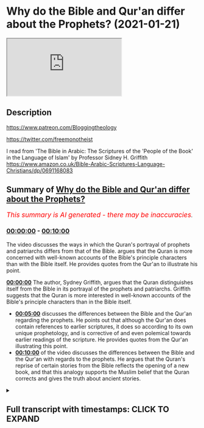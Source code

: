 # Why do the Bible and Qur'an differ about the Prophets? (2021-01-21)

<iframe loading='lazy' src='https://www.youtube.com/embed/vIfz9zrAf4E'></iframe>

## Description

https://www.patreon.com/Bloggingtheology

https://twitter.com/freemonotheist

I read from 'The Bible in Arabic: The Scriptures of the 'People of the Book' in the Language of Islam' 
by Professor Sidney H. Griffith https://www.amazon.co.uk/Bible-Arabic-Scriptures-Language-Christians/dp/0691168083

## Summary of [Why do the Bible and Qur'an differ about the Prophets?](https://www.youtube.com/watch?v=vIfz9zrAf4E)


*<span style="color:red; font-size:125%">This summary is AI generated - there may be inaccuracies</span>. [](/)*

### [00:00:00](https://www.youtube.com/watch?v=vIfz9zrAf4E&t=0) - [00:10:00](https://www.youtube.com/watch?v=vIfz9zrAf4E&t=600)

The video discusses the ways in which the Quran's portrayal of prophets and patriarchs differs from that of the Bible. argues that the Quran is more concerned with well-known accounts of the Bible's principle characters than with the Bible itself. He provides quotes from the Qur'an to illustrate his point.

**[00:00:00](https://www.youtube.com/watch?v=vIfz9zrAf4E&t=0)** The author, Sydney Griffith, argues that the Quran distinguishes itself from the Bible in its portrayal of the prophets and patriarchs. Griffith suggests that the Quran is more interested in well-known accounts of the Bible's principle characters than in the Bible itself.
* **[00:05:00](https://www.youtube.com/watch?v=vIfz9zrAf4E&t=300)** discusses the differences between the Bible and the Qur'an regarding the prophets. He points out that although the Qur'an does contain references to earlier scriptures, it does so according to its own unique prophetology, and is corrective of and even polemical towards earlier readings of the scripture. He provides quotes from the Qur'an illustrating this point.
* **[00:10:00](https://www.youtube.com/watch?v=vIfz9zrAf4E&t=600)** of the video discusses the differences between the Bible and the Qur'an with regards to the prophets. He argues that the Quran's reprise of certain stories from the Bible reflects the opening of a new book, and that this analogy supports the Muslim belief that the Quran corrects and gives the truth about ancient stories.

<details><summary><h2>Full transcript with timestamps: CLICK TO EXPAND</h2></summary>

[0:00:02](https://youtu.be/vIfz9zrAf4E?t=2) the quran has a great deal to say about the 
patriarchs and the prophets sent to previous    
[0:00:07](https://youtu.be/vIfz9zrAf4E?t=7) peoples especially to the israelites but in 
telling its version of these stories sometimes    
[0:00:13](https://youtu.be/vIfz9zrAf4E?t=13) the narrative is very similar to the bible 
and sometimes it's radically different and    
[0:00:19](https://youtu.be/vIfz9zrAf4E?t=19) i want to explore why this might be the case 
with the help of this book the bible in arabic    
[0:00:27](https://youtu.be/vIfz9zrAf4E?t=27) the scriptures of the people of the book in the 
language of islam by sydney h griffith who is    
[0:00:34](https://youtu.be/vIfz9zrAf4E?t=34) professor in the department of semitic 
and egyptian languages and literatures    
[0:00:38](https://youtu.be/vIfz9zrAf4E?t=38) at the catholic university of america this is 
quite a new book and it has some rave reviews on    
[0:00:47](https://youtu.be/vIfz9zrAf4E?t=47) the back by leading scholars for example from 
yale university it says the bible in arabic    
[0:00:53](https://youtu.be/vIfz9zrAf4E?t=53) represents the work of a scholar at the height 
of his powers griffith demonstrates widespread    
[0:00:59](https://youtu.be/vIfz9zrAf4E?t=59) mastery of his subjects his expertise spans 
not only christian arabic translation and    
[0:01:04](https://youtu.be/vIfz9zrAf4E?t=64) interpretation of the bible but also jewish and 
islamic arabic literature as well the result is a    
[0:01:10](https://youtu.be/vIfz9zrAf4E?t=70) book that fills a conspicuous gap in our knowledge 
it will surely become a standard in the field    
[0:01:17](https://youtu.be/vIfz9zrAf4E?t=77) that's from steve davis who is a professor at yale 
university so i just want to share with you what    
[0:01:24](https://youtu.be/vIfz9zrAf4E?t=84) griffith says uh about this uh because i think he 
has some fascinating uh ideas his hypotheses are    
[0:01:31](https://youtu.be/vIfz9zrAf4E?t=91) very compelling i think although obviously you can 
disagree about why the stories of moses abraham    
[0:01:39](https://youtu.be/vIfz9zrAf4E?t=99) and david and job and so on are similar in uh to 
what we find in the bible yet sometimes they're    
[0:01:45](https://youtu.be/vIfz9zrAf4E?t=105) different and what's really going on here why is 
the quran different from the bible about these    
[0:01:50](https://youtu.be/vIfz9zrAf4E?t=110) patriarchs and prophets and griffith comes up with 
a plausible uh view i think so i'm just going to    
[0:01:56](https://youtu.be/vIfz9zrAf4E?t=116) read some uh extracts from chapter 2 the bible in 
the arabic quran and i'll be making some comments    
[0:02:03](https://youtu.be/vIfz9zrAf4E?t=123) as always on root the quran is a very is very 
conscious of the bible and sometimes presents    
[0:02:10](https://youtu.be/vIfz9zrAf4E?t=130) itself as offering once again a revelation 
previously sent down in the torah and the gospel    
[0:02:17](https://youtu.be/vIfz9zrAf4E?t=137) one verse even seems to put the quran on a par 
with these earlier scriptures when it speaks of    
[0:02:22](https://youtu.be/vIfz9zrAf4E?t=142) the promise of paradise for those who fight in 
the way of god as already truthfully recorded    
[0:02:28](https://youtu.be/vIfz9zrAf4E?t=148) in the torah the gospel and the quran that's the 
the ninth chapter verse 111. on the other hand    
[0:02:36](https://youtu.be/vIfz9zrAf4E?t=156) the kran's text insistently recalls the earlier 
biblical stories of the patriarchs and prophets    
[0:02:43](https://youtu.be/vIfz9zrAf4E?t=163) and even appeals to the books of the torah 
the prophets the psalms and the gospel by name    
[0:02:49](https://youtu.be/vIfz9zrAf4E?t=169) on the other hand islamic scripture also pursues 
a reading of its own and often noticeably distinct    
[0:02:56](https://youtu.be/vIfz9zrAf4E?t=176) from and sometimes even contrary to the biblical 
understanding of jews or christians for the quran    
[0:03:03](https://youtu.be/vIfz9zrAf4E?t=183) is in fact very selective in its approach to 
the bible and to biblical law law spell lore    
[0:03:11](https://youtu.be/vIfz9zrAf4E?t=191) it ignores entirely portions of the scriptures 
that are very important to jews and christians    
[0:03:16](https://youtu.be/vIfz9zrAf4E?t=196) the new testament pauline epistles that's paul's 
letters are a notable instance of this disinterest    
[0:03:23](https://youtu.be/vIfz9zrAf4E?t=203) they're completely ignored as are large portions 
of the former and later prophets in the hebrew    
[0:03:29](https://youtu.be/vIfz9zrAf4E?t=209) bible what is noticeable is that the quran 
is not so much interested in the bible per se    
[0:03:35](https://youtu.be/vIfz9zrAf4E?t=215) as it is in well-known accounts of the 
bible's principle characters a adam noah    
[0:03:41](https://youtu.be/vIfz9zrAf4E?t=221) abraham ishmael isaac jacob joseph moses aaron 
miriam david solomon even job and jonah along    
[0:03:48](https://youtu.be/vIfz9zrAf4E?t=228) with zechariah john the baptist mary and jesus son 
of mary just to mention the major personalities    
[0:03:56](https://youtu.be/vIfz9zrAf4E?t=236) it interweaves recollection of this recollections 
of the stories of these patriarchs and prophets    
[0:04:02](https://youtu.be/vIfz9zrAf4E?t=242) into its own distinctive prophetology this 
is a very griffith word prophetology his own    
[0:04:09](https://youtu.be/vIfz9zrAf4E?t=249) understanding of the prophets the way it presents 
the prophets culminating in muhammad the messenger    
[0:04:15](https://youtu.be/vIfz9zrAf4E?t=255) of god and the seal of the prophets in surah 
33 40. and in the presentation of god's message    
[0:04:23](https://youtu.be/vIfz9zrAf4E?t=263) to the community of believers the prophet has 
summoned to hear it the quran thus appears on the    
[0:04:28](https://youtu.be/vIfz9zrAf4E?t=268) horizon of biblical history as a new paradigm for 
the reading figuratively speaking of a familiar    
[0:04:35](https://youtu.be/vIfz9zrAf4E?t=275) scriptural narrative in an arabic speaking milieu 
offering a new construal of a familiar salvation    
[0:04:42](https://youtu.be/vIfz9zrAf4E?t=282) history albeit not without echoes of earlier 
traditions so that's uh sydney griffith setting    
[0:04:49](https://youtu.be/vIfz9zrAf4E?t=289) up the chapter um i think he's he's more or less 
saying that the crime tells these familiar stories    
[0:04:57](https://youtu.be/vIfz9zrAf4E?t=297) of moses and abraham and so on in its own way 
according to his own understanding of prophethood    
[0:05:04](https://youtu.be/vIfz9zrAf4E?t=304) and there's more to come about this he continues 
at the end when he summarizes the chapter having    
[0:05:11](https://youtu.be/vIfz9zrAf4E?t=311) looked at each of these prophets in turn and what 
the quran says and how it differs from the bible    
[0:05:16](https://youtu.be/vIfz9zrAf4E?t=316) the quick review of quranic presentations of 
biblical patriarchs and prophets just rehearsed    
[0:05:23](https://youtu.be/vIfz9zrAf4E?t=323) selective and schematic as it is nevertheless 
nevertheless makes three things fairly clear    
[0:05:30](https://youtu.be/vIfz9zrAf4E?t=330) biblical personalities in their stories 
are recalled according to the paradigm    
[0:05:35](https://youtu.be/vIfz9zrAf4E?t=335) of quranic prophetology and not according to 
jewish or christian narrative patterns the    
[0:05:41](https://youtu.be/vIfz9zrAf4E?t=341) narratives are sometimes hauntingly close to the 
biblical versions but they frequently incorporate    
[0:05:48](https://youtu.be/vIfz9zrAf4E?t=348) non-biblical jewish or christian apocryphal and 
traditional law l-o-r-e again and there are almost    
[0:05:56](https://youtu.be/vIfz9zrAf4E?t=356) never any actual quotations from a known biblical 
text or for that matter from any other text    
[0:06:03](https://youtu.be/vIfz9zrAf4E?t=363) these observations give rise to three preliminary 
conclusions the sources of the quran's biblical    
[0:06:10](https://youtu.be/vIfz9zrAf4E?t=370) and traditional reminiscences are oral the 
quran's recollections of the biblical patriarchs    
[0:06:16](https://youtu.be/vIfz9zrAf4E?t=376) and prophets according to the paradigm of its 
own prophetology bespeaks the arabic scriptures    
[0:06:24](https://youtu.be/vIfz9zrAf4E?t=384) corrective even polemical stance towards jewish 
and christian scriptures and traditional law lore    
[0:06:33](https://youtu.be/vIfz9zrAf4E?t=393) so what he's saying here is put it in simpler 
english because it's a very academic book this    
[0:06:38](https://youtu.be/vIfz9zrAf4E?t=398) is not what's not meant for the the daily mail 
reader or something um what he's saying is that    
[0:06:42](https://youtu.be/vIfz9zrAf4E?t=402) the quran obviously retells these same stories 
according to his own understanding of prophethood    
[0:06:49](https://youtu.be/vIfz9zrAf4E?t=409) but it it does it not just summarizing or 
paraphrasing what's in the bible it corrects    
[0:06:55](https://youtu.be/vIfz9zrAf4E?t=415) it it corrects the biblical stories it talks about 
even polemical stance towards jewish and christian    
[0:07:01](https://youtu.be/vIfz9zrAf4E?t=421) scriptures it clearly views these scriptures as 
distorted as not speaking the whole truth about    
[0:07:07](https://youtu.be/vIfz9zrAf4E?t=427) moses abraham david and so on so this is what the 
the quran is doing it has it has this corrective    
[0:07:15](https://youtu.be/vIfz9zrAf4E?t=435) polemical relationship with the previous 
scriptures and he continues and giving the lack    
[0:07:22](https://youtu.be/vIfz9zrAf4E?t=442) of actual quotations from the bible the presence 
of the bible in the quran is not textual in other    
[0:07:28](https://youtu.be/vIfz9zrAf4E?t=448) words it's not quoting chunks in the bible in its 
own words in its own words it is present but by    
[0:07:35](https://youtu.be/vIfz9zrAf4E?t=455) way of illusion illusion and re-presentation so in 
other words it retells stories which sound eerily    
[0:07:43](https://youtu.be/vIfz9zrAf4E?t=463) familiar to us if we know the bible well the 
other hand they they sound different as well but    
[0:07:49](https://youtu.be/vIfz9zrAf4E?t=469) the reason is the quran is correcting the bible 
the stories according to sydney clifford's here  
[0:07:57](https://youtu.be/vIfz9zrAf4E?t=477) so um the last part i want to read 
is the last paragraph of the chapter    
[0:08:06](https://youtu.be/vIfz9zrAf4E?t=486) uh entitled the bible encountered in the quran 
the bible is both in the quran and not in the    
[0:08:14](https://youtu.be/vIfz9zrAf4E?t=494) quran that is to say it has virtually no 
textual presence he says virtually because    
[0:08:19](https://youtu.be/vIfz9zrAf4E?t=499) arguably there is a single verse from 
assam that is quoted in the quran    
[0:08:27](https://youtu.be/vIfz9zrAf4E?t=507) that is to say it has virtually no textual 
presence but the selective presence of an    
[0:08:32](https://youtu.be/vIfz9zrAf4E?t=512) interpreted bible in islamic scripture is 
undeniable and the selection process involved    
[0:08:38](https://youtu.be/vIfz9zrAf4E?t=518) in the inclusion of biblical reminiscences in the 
quran according to the hypothesis advanced here    
[0:08:46](https://youtu.be/vIfz9zrAf4E?t=526) is one determined by the quran's own 
distinctive prophetology that is to say    
[0:08:51](https://youtu.be/vIfz9zrAf4E?t=531) recollections of biblical patriarchs and prophets 
and references to the earlier scriptures that tell    
[0:08:57](https://youtu.be/vIfz9zrAf4E?t=537) their stories appear as integral components of the 
quran's advancement of its own prophetic message    
[0:09:05](https://youtu.be/vIfz9zrAf4E?t=545) and what is more the quran is corrective 
of and even polemical towards the earlier    
[0:09:11](https://youtu.be/vIfz9zrAf4E?t=551) readings of the scripture people that's 
jews and christians to the point that it    
[0:09:16](https://youtu.be/vIfz9zrAf4E?t=556) can even accuse jews of distorting 
the scripture of god sent to them    
[0:09:21](https://youtu.be/vIfz9zrAf4E?t=561) and then he gives some quotes from the quran this 
dimension of the quran's reprise of the bible    
[0:09:28](https://youtu.be/vIfz9zrAf4E?t=568) bespeaks the opening of a new book altogether in 
the growing library of books on the interpreted    
[0:09:35](https://youtu.be/vIfz9zrAf4E?t=575) bible or perhaps it bespeaks not so much a 
new book as a corrected alternative scripture    
[0:09:42](https://youtu.be/vIfz9zrAf4E?t=582) one that recalls the tanakh and the bible but 
ultimately rejects them in the forms in which    
[0:09:48](https://youtu.be/vIfz9zrAf4E?t=588) jews and christians actually have them 
it is no wonder then that for the letter    
[0:09:53](https://youtu.be/vIfz9zrAf4E?t=593) but that for the later muslim scholars there 
was for the most part little interest over the    
[0:09:59](https://youtu.be/vIfz9zrAf4E?t=599) centuries in the bible as the jews or christians 
actually have it the quran has made it irrelevant  
[0:10:09](https://youtu.be/vIfz9zrAf4E?t=609) which is very very interesting my own personal 
analogy for this uh he talks about the this    
[0:10:17](https://youtu.be/vIfz9zrAf4E?t=617) dimension of the quran's reprise of the bible 
bespeaks the opening of a new book or perhaps    
[0:10:23](https://youtu.be/vIfz9zrAf4E?t=623) it bespeaks not so much an uber as a corrected 
alternative scripture what we're looking at to    
[0:10:27](https://youtu.be/vIfz9zrAf4E?t=627) use a very different analogy is like you're 
updating your software from particularly a a    
[0:10:34](https://youtu.be/vIfz9zrAf4E?t=634) software computer that may have just about worked 
but nevertheless was riddled with problems and    
[0:10:39](https://youtu.be/vIfz9zrAf4E?t=639) distortions and you came a lot and you replaced it 
with an ac pc software system i'm not mentioning    
[0:10:45](https://youtu.be/vIfz9zrAf4E?t=645) apple here or my own macbook pro one that doesn't 
crash one that's not uh you know messed up    
[0:10:51](https://youtu.be/vIfz9zrAf4E?t=651) and uh that's a very crude analogy here i think 
uh the quran is the pristine replacement for a    
[0:10:58](https://youtu.be/vIfz9zrAf4E?t=658) scripture that has been changed and misinterpreted 
and partially lost or forgotten and so on although    
[0:11:03](https://youtu.be/vIfz9zrAf4E?t=663) it still retains some of its uh integrity in 
that is speaking of moses and abraham and so on    
[0:11:11](https://youtu.be/vIfz9zrAf4E?t=671) so i think that that would be my own kind of 
rough reinterpretation of what griffith is saying    
[0:11:17](https://youtu.be/vIfz9zrAf4E?t=677) um so that that explains i think and i find this 
personally i find this plausible this explains why    
[0:11:22](https://youtu.be/vIfz9zrAf4E?t=682) uh there are these differences why 
uh the crown's presentation of moses    
[0:11:27](https://youtu.be/vIfz9zrAf4E?t=687) as a righteous man is so different from the 
bloodthirsty killer that is presented in the    
[0:11:32](https://youtu.be/vIfz9zrAf4E?t=692) bible someone who commands in the name of god 
that women and children should be killed we    
[0:11:38](https://youtu.be/vIfz9zrAf4E?t=698) would not find that in islam of course at all 
finally um there's a little footnote by way of    
[0:11:44](https://youtu.be/vIfz9zrAf4E?t=704) uh parenthesis here uh fitness footnote 64 by 
issa the name of isa which i find fascinating    
[0:11:50](https://youtu.be/vIfz9zrAf4E?t=710) and he says of the many explanations for the form 
of jesus's name as it appears in the quran what's    
[0:11:57](https://youtu.be/vIfz9zrAf4E?t=717) the origin where is this why is it issa the most 
reasonable one from this writer's point of view    
[0:12:03](https://youtu.be/vIfz9zrAf4E?t=723) is that it reflects an arabic speaker's spelling 
of what he hears in an arabic articulation of the    
[0:12:12](https://youtu.be/vIfz9zrAf4E?t=732) common eastern syria syrian form of the name issue 
i-s-h-o i-s-h-o so it's an arabic understanding    
[0:12:22](https://youtu.be/vIfz9zrAf4E?t=742) of the common syrian form and of course the 
syrian form is the aramaic form as well so    
[0:12:31](https://youtu.be/vIfz9zrAf4E?t=751) i do recommend this book very much it is a 
heavyweight academic tome no worse for that    
[0:12:38](https://youtu.be/vIfz9zrAf4E?t=758) it has rave reviews as i say from academics in 
the field and i think it plausibly uh advances    
[0:12:44](https://youtu.be/vIfz9zrAf4E?t=764) the case which has been believed i think by 
muslims most muslims throughout the centuries    
[0:12:49](https://youtu.be/vIfz9zrAf4E?t=769) that the the quran uh corrects uh and gives 
you the truth about the uh the stories of    
[0:12:56](https://youtu.be/vIfz9zrAf4E?t=776) the people of the moses and abraham jesus and so 
on and it frees it from the corruptions that um    
[0:13:03](https://youtu.be/vIfz9zrAf4E?t=783) have crept into these scriptures that 
christians and jews have today until next time  

</details>
